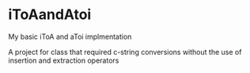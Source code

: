 # iToAandAtoi
My basic iToA and aToi implmentation

A project for class that required c-string conversions without the use of insertion and extraction operators

